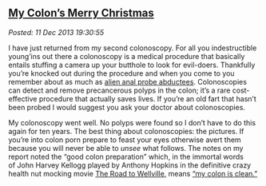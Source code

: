  
[My Colon’s Merry Christmas](http://bakerjd99.wordpress.com/2013/12/11/my-colons-merry-christmas/)
--------------------------------------------------------------------------------------------------

*Posted: 11 Dec 2013 19:30:55*

I have just returned from my second colonoscopy. For all you
indestructible young’ins out there a colonoscopy is a medical procedure
that basically entails stuffing a camera up your butthole to look for
evil-doers. Thankfully you’re knocked out during the procedure and when
you come to you remember about as much as [alien anal probe
abductees](https://www.youtube.com/watch?feature=player\_embedded\&v=KBhru5nLpGE).
Colonoscopies can detect and remove precancerous polyps in the colon;
it’s a rare cost-effective procedure that actually saves lives. If
you’re an old fart that hasn’t been probed I would suggest you ask your
doctor about colonoscopies.

My colonoscopy went well. No polyps were found so I don’t have to do
this again for ten years. The best thing about colonoscopies: the
pictures. If you’re into colon porn prepare to feast your eyes otherwise
avert them because you will never be able to *unsee* what follows. The
notes on my report noted the “good colon preparation” which, in the
immortal words of John Harvey Kellogg played by Anthony Hopkins in the
definitive crazy health nut mocking movie [The Road to
Wellville](https://www.youtube.com/watch?v=jLUPJR6wz-I), means 
[“my colon is clean.”](http://bakerjd99.wordpress.com/2013/12/11/my-colons-merry-christmas/colonoscopy2013b/)


